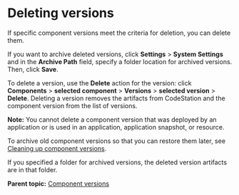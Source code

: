# Deleting versions

If specific component versions meet the criteria for deletion, you can delete them.

If you want to archive deleted versions, click **Settings** \> **System Settings** and in the **Archive Path** field, specify a folder location for archived versions. Then, click **Save**.

To delete a version, use the **Delete** action for the version: click **Components** \> **selected component** \> **Versions** \> **selected version** \> **Delete**. Deleting a version removes the artifacts from CodeStation and the component version from the list of versions.

**Note:** You cannot delete a component version that was deployed by an application or is used in an application, application snapshot, or resource.

To archive old component versions so that you can restore them later, see [Cleaning up component versions](settings_system_preview.md).

If you specified a folder for archived versions, the deleted version artifacts are in that folder.

**Parent topic:** [Component versions](../topics/comp_version.md)


